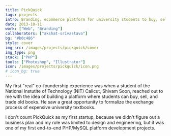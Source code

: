 ```yaml
---
title: PickQuick
tags: projects
intro: Branding, ecommerce platform for university students to buy, sell, and barter old books
date: 2013-10-11
work: ["Web", "Branding"]
collaborators: ["akshat-srivastava"]
bg: "#b0c486"
style: cover
img_src: /images/projects/pickquick/cover
img_type: png
stack: ["PHP"]
tools: ["Photoshop", "Illustrator"]
icon: /images/projects/pickquick/icon.png
# icon_bg: true
---
```


My first "real" co-foundership experience was when a student of the National Instutite of Technology (NIT) Calicut, Shivam Soon, reached out to me with the idea of building a platform where students can buy, sell, and trade old books. He saw a great opportunity to formalize the exchange process of expensive university textbooks.

I don't count PickQuick as my first startup, because we didn't figure out a business plan and my role was limited to design and engineering, but it was one of my first end-to-end PHP/MySQL platform development projects.

<div class="two-images">
  <div><img alt="" src="/images/projects/pickquick/1.png"></div>
  <div><img alt="" src="/images/projects/pickquick/2.png"></div>
</div>

<div class="image">
  <img alt="" src="/images/projects/pickquick/cover.png">
</div>
